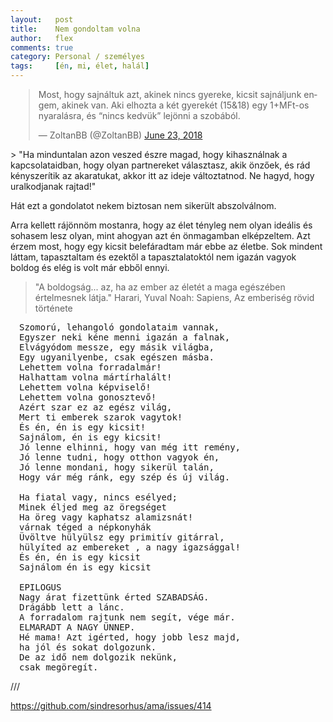 ```yaml
---
layout:   post
title:    Nem gondoltam volna
author:   flex
comments: true
category: Personal / személyes
tags:     [én, mi, élet, halál]
---
```


<div class="rightbox" style="margin-left: 1%; margin-top: .5em;"><blockquote class="twitter-tweet" data-lang="en"><p lang="hu" dir="ltr">Most, hogy sajnáltuk azt, akinek nincs gyereke, kicsit sajnáljunk engem, akinek van. Aki elhozta a két gyerekét (15&amp;18) egy 1+MFt-os nyaralásra, és “nincs kedvük” lejönni a szobából.</p>&mdash; ZoltanBB (@ZoltanBB) <a href="https://twitter.com/ZoltanBB/status/1010510787562168326?ref_src=twsrc%5Etfw">June 23, 2018</a></blockquote></div>
<script async src="https://platform.twitter.com/widgets.js" charset="utf-8"></script>
> "Ha minduntalan azon veszed észre magad, hogy kihasználnak a kapcsolataidban, hogy olyan partnereket választasz, akik önzőek, és rád kényszerítik az akaratukat, akkor itt az ideje változtatnod. Ne hagyd, hogy uralkodjanak rajtad!"

Hát ezt a gondolatot nekem biztosan nem sikerült abszolválnom.

Arra kellett rájönnöm mostanra, hogy az élet tényleg nem olyan ideális és sohasem lesz olyan, mint ahogyan azt én önmagamban elképzeltem. Azt érzem most, hogy egy kicsit belefáradtam már ebbe az életbe. Sok mindent láttam, tapasztaltam és ezektől a tapasztalatoktól nem igazán vagyok boldog és elég is volt már ebből ennyi.

> "A boldogság... az, ha az ember az életét a maga egészében értelmesnek látja." Harari, Yuval Noah: Sapiens, Az emberiség rövid története

<pre style="margin-left: 1em;">
Szomorú, lehangoló gondolataim vannak,
Egyszer neki kéne menni igazán a falnak,
Elvágyódom messze, egy másik világba,
Egy ugyanilyenbe, csak egészen másba.
Lehettem volna forradalmár!
Halhattam volna mártírhalált!
Lehettem volna képviselő!
Lehettem volna gonosztevő!
Azért szar ez az egész világ, 
Mert ti emberek szarok vagytok!
És én, én is egy kicsit!
Sajnálom, én is egy kicsit!
Jó lenne elhinni, hogy van még itt remény,
Jó lenne tudni, hogy otthon vagyok én,
Jó lenne mondani, hogy sikerül talán,
Hogy vár még ránk, egy szép és új világ.

Ha fiatal vagy, nincs esélyed;
Minek éljed meg az öregséget
Ha öreg vagy kaphatsz alamizsnát!
várnak téged a népkonyhák
Üvöltve hülyülsz egy primitív gitárral,
hülyíted az embereket , a nagy igazsággal!
És én, én is egy kicsit
Sajnálom én is egy kicsit

EPILOGUS
Nagy árat fizettünk érted SZABADSÁG.
Drágább lett a lánc.
A forradalom rajtunk nem segít, vége már.
ELMARADT A NAGY ÜNNEP.
Hé mama! Azt igérted, hogy jobb lesz majd,
ha jól és sokat dolgozunk.
De az idő nem dolgozik nekünk, 
csak megöregít.
</pre>

///

https://github.com/sindresorhus/ama/issues/414